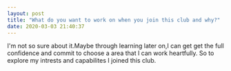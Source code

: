 ```yaml
---
layout: post
title: "What do you want to work on when you join this club and why?"
date: 2020-03-03 21:40:37
---
```

I'm not so sure about it.Maybe through learning later on,I can get get the full confidence and commit to choose a area that I can work heartfully.
So to explore my intrests and capabilites I joined this club.
